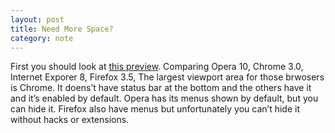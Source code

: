 ```yaml
---
layout: post
title: Need More Space?
category: note
---
```


<div class=txt>
<p>First you should look at <a href="{{ site.file }}/ui-in-opera-chrome-ie-and-firefox_large.png">this preview</a>. Comparing Opera 10, Chrome 3.0, Internet Exporer 8, Firefox 3.5, The largest viewport area for those brwosers is Chrome. It doens’t have status bar at the bottom and the others have it and it’s enabled by default. Opera has its menus shown by default, but you can hide it. Firefox also have menus but unfortunately you can’t hide it without hacks or extensions.</p>
</div>